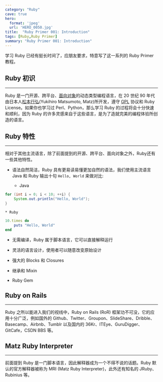 ```yaml
---
category: "Ruby"
cave: true
hero:
  format: 'jpeg'
  url: 'HERO_0050.jpg'
title:  "Ruby Primer 001: Introduction"
tags: [Ruby,Ruby Primer]
summary: "Ruby Primer 001: Introduction"
---
```

学习 Ruby 已经有挺长时间了，应朋友要求，特意写了这一系列的 Ruby Primer 教程。

## Ruby 初识

***

Ruby 是一门开源、跨平台、[面向对象](https://baike.baidu.com/view/249254.htm)的动态类型编程语言，在 20 世纪 90 年代由日本人[松本行弘](https://baike.baidu.com/view/2978133.htm)(Yukihiro Matsumoto, Matz)所开发，遵守 [GPL](https://baike.baidu.com/view/130692.htm) 协议和 Ruby License。如果你也学习过 Perl、Python，那么学习 Ruby 的过程将会十分快速和顺利，因为 Ruby 的许多灵感来自于这些语言，是为了造就完美的编程体验所创造的语言。

## Ruby 特性

***

相对于其他主流语言，除了前面提到的开源、跨平台、面向对象之外，Ruby还有一些其他特性。

* 语法自然简洁，Ruby 具有更易读易懂更加自然的语法，我们使用主流语言 Java 和 Ruby 输出十句 `Hello, World` 来做对比:

	*  Java

```java
for (int i = 0; i < 10; ++i) {
	System.out.println("Hello, World");
}
```

	* Ruby

```ruby
10.times do
	puts "Hello, World"
end
```

* 无需编译，Ruby 属于脚本语言，它可以直接解释运行

* 灵活的语言设计，使用者可以随意改变原始设计

* 强大的 Blocks 和 Closures

* 继承和 Mixin

* Ruby Gem

## Ruby on Rails

***

Ruby 之所以能进入我们的视线中，Ruby on Rails (RoR) 框架功不可没，它的应用十分广泛，例如国外的 Github、Twitter、Groupon、SlideShare、Dribble、Basecamp、Airbnb、Tumblr 以及国内的 36Kr、ITEye、GuruDigger、GitCafe，CSDN BBS 等。

## Matz Ruby Interpreter

***

前面提到 Ruby 是一门脚本语言，因此解释器成为一个不得不说的话题。Ruby 默认的官方解释器被称为 MRI (Matz Ruby Interpreter)，此外还有知名的 JRuby、Rubinius 等。



